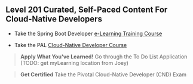 ## Level 201 Curated, Self-Paced Content For Cloud-Native Developers

- Take the Spring Boot Developer [e-Learning Training Course](https://pivotal.litmos.com/course/482074)

- Take the PAL [Cloud-Native Developer Course](../../resources/Cloud-Native-Architect-Java.pdf)

> **Apply What You've Learned!** Go through the To Do List Application (TODO: get myLearning location from Joey)

> **Get Certified** Take the Pivotal Cloud-Native Developer (CND) Exam
